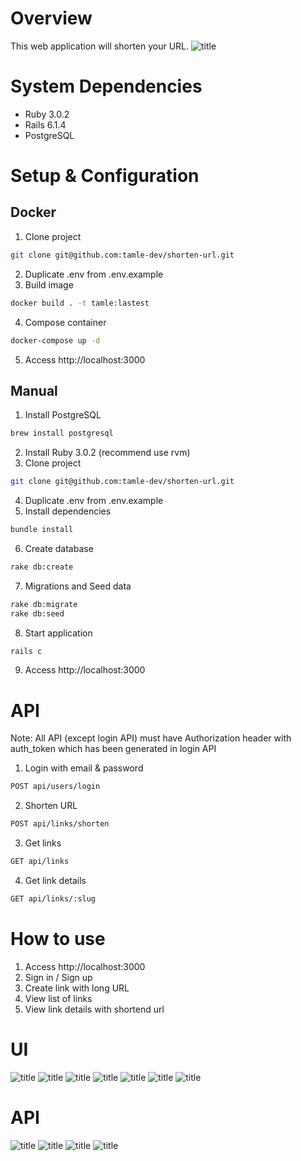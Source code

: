 # Overview
This web application will shorten your URL.
![title](screenshots/landing-page.png)
# System Dependencies
- Ruby 3.0.2
- Rails 6.1.4
- PostgreSQL
# Setup & Configuration
## Docker
1. Clone project
```sh
git clone git@github.com:tamle-dev/shorten-url.git
```
2. Duplicate .env from .env.example
3. Build image
```sh
docker build . -t tamle:lastest
```
4. Compose container
```sh
docker-compose up -d
```
5. Access http://localhost:3000
## Manual
1. Install PostgreSQL
```sh
brew install postgresql
```
2. Install Ruby 3.0.2 (recommend use rvm)
3. Clone project
```sh
git clone git@github.com:tamle-dev/shorten-url.git
```
4. Duplicate .env from .env.example
5. Install dependencies
```sh
bundle install
```
6. Create database
```sh
rake db:create
```
7. Migrations and Seed data
```sh
rake db:migrate
rake db:seed
```
8. Start application
```sh
rails c
```
9. Access http://localhost:3000
# API
Note: All API (except login API) must have Authorization header with auth_token which has been generated in login API
1. Login with email & password
```sh
POST api/users/login
```
2. Shorten URL
```sh
POST api/links/shorten
```
3. Get links
```sh
GET api/links
```
4. Get link details
```sh
GET api/links/:slug
```
# How to use
1. Access http://localhost:3000
2. Sign in / Sign up
3. Create link with long URL
4. View list of links
5. View link details with shortend url
# UI
![title](screenshots/landing-page.png)
![title](screenshots/sign-in.png)
![title](screenshots/sign-up.png)
![title](screenshots/dashboard.png)
![title](screenshots/create-link.png)
![title](screenshots/links.png)
![title](screenshots/link.png)
# API
![title](screenshots/api-login.png)
![title](screenshots/api-shorten.png)
![title](screenshots/api-get-links.png)
![title](screenshots/api-get-link.png)